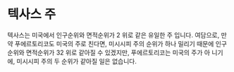 # 텍사스 주

텍사스는 미국에서 인구순위와 면적순위가 2 위로 같은 유일한 주 입니다. 여담으로,
만약 푸에르토리코도 미국의 주로 친다면, 미시시피 주의 순위가 하나 밀리기 때문에
인구순위와 면적순위가 32 위로 같아질 수 있겠지만, 푸에르토리코는 미국의 주가 아
니기에, 미시시피 주의 두 순위가 같아질 일은 없습니다.
